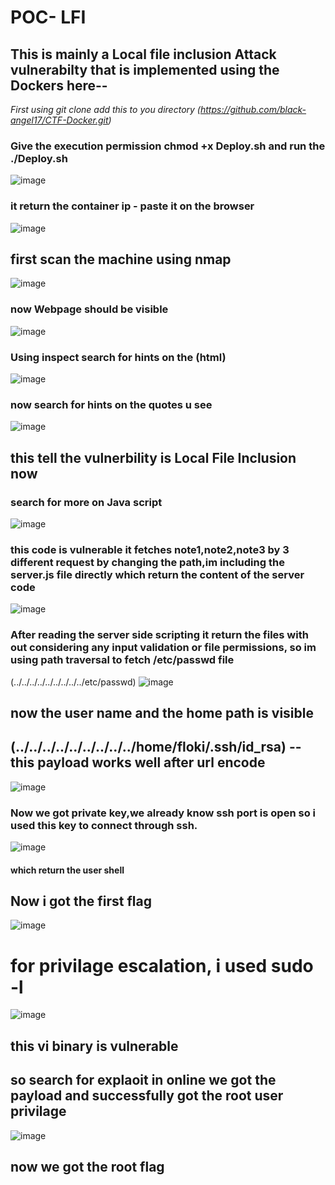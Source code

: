 # POC- LFI

## This is mainly a Local file inclusion Attack vulnerabilty that is implemented using the Dockers here--

_First using git clone add this to you directory (https://github.com/black-angel17/CTF-Docker.git)_

###  Give the execution permission chmod +x Deploy.sh and run the ./Deploy.sh
![image](https://github.com/user-attachments/assets/09c23d87-f20b-4170-bc47-fca0634b5525)

### it return the container ip - paste it on the browser
![image](https://github.com/user-attachments/assets/088676d8-0979-453e-839f-1a6440bea76c)


## first scan the machine using nmap
![image](https://github.com/user-attachments/assets/3c6e1ccd-63a4-4ea3-b2e0-4d9e49e32d34)



### now Webpage should be visible
![image](https://github.com/user-attachments/assets/2cce0d44-468e-47f8-9e8e-e0f1bb070ad7)

### Using inspect search for  hints on the (html)
![image](https://github.com/user-attachments/assets/da13c1b4-0892-45b2-a803-8283b491300d)

### now search for hints on the quotes u see

![image](https://github.com/user-attachments/assets/1cfd8085-44f4-4731-b350-fafac1996563)

## this tell the vulnerbility is Local File Inclusion now 
### search for more on Java script
![image](https://github.com/user-attachments/assets/0e689a4e-1aa4-4836-80fa-4e6882be679b)

### this code is vulnerable it fetches note1,note2,note3 by 3 different request by changing the path,im including the server.js file directly which return the content of the server code

![image](https://github.com/user-attachments/assets/c8334806-f33d-4a35-91b5-8749acf17268)

### After reading the server side scripting it return the files with out considering any input validation or file permissions, so im using path traversal to fetch /etc/passwd file 
(../../../../../../../../../etc/passwd)
![image](https://github.com/user-attachments/assets/d3c4ac12-d339-4e6a-a427-094effabe565)

## now the user name and the home path is visible

## (../../../../../../../../../home/floki/.ssh/id_rsa) -- this payload works well after url encode

![image](https://github.com/user-attachments/assets/3baabbb2-6d21-4c57-8936-cb29afaa8fda)

### Now we got private key,we already know ssh port is open so i used this key to connect through ssh. 
![image](https://github.com/user-attachments/assets/1ef8d836-2fde-4d73-8e36-9cbe050d963c)

#### which return the user shell
## Now i got the first flag
![image](https://github.com/user-attachments/assets/ef5136b8-323d-45ae-ad68-1f56ca56dd0f)

# for privilage escalation, i used sudo -l
![image](https://github.com/user-attachments/assets/9547e4f4-854a-4167-bc1c-77986697a6a0)

## this vi binary is vulnerable 
## so search for explaoit in online we got the payload and successfully got the root user privilage
![image](https://github.com/user-attachments/assets/587e9f7c-37e9-4104-9866-cab7f95d1ab2)

## now we got the root flag 

